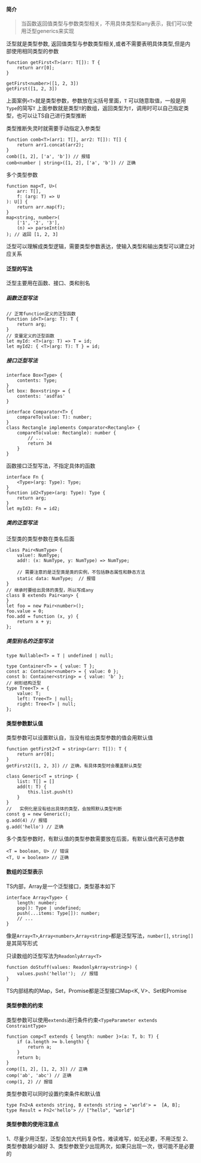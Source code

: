 #### 简介
>当函数返回值类型与参数类型相关，不用具体类型和any表示，我们可以使用泛型generics来实现

泛型就是类型参数, 返回值类型与参数类型相关,或者不需要表明具体类型,但是内部使用相同类型的参数
```
function getFirst<T>(arr: T[]): T {
    return arr[0];
}

getFirst<number>([1, 2, 3])
getFirst([1, 2, 3])
```
上面案例`<T>`就是类型参数，参数放在尖括号里面，`T` 可以随意取值，一般是用`Type`的简写`T`
上面参数就是类型`T`的数组，返回类型为`T`，调用时可以自己指定类型，也可以让TS自己进行类型推断

类型推断失灵时就需要手动指定入参类型
```
function comb<T>(arr1: T[], arr2: T[]): T[] {
    return arr1.concat(arr2);
}
comb([1, 2], ['a', 'b']) // 报错
comb<number | string>([1, 2], ['a', 'b']) // 正确
```
多个类型参数
```
function map<T, U>(
    arr: T[],
    f: (arg: T) => U
): U[] {
    return arr.map(f);
}
map<string, number>(
    ['1', '2', '3'],
    (n) => parseInt(n)
); // 返回 [1, 2, 3]
```
泛型可以理解成类型逻辑，需要类型参数表达，使输入类型和输出类型可以建立对应关系

#### 泛型的写法
泛型主要用在函数、接口、类和别名
##### 函数泛型写法
```
// 正常function定义的泛型函数
function id<T>(arg: T): T {
    return arg;
}
// 变量定义的泛型函数
let myId: <T>(arg: T) => T = id;
let myId2: { <T>(arg: T): T } = id;
```
##### 接口泛型写法
```
interface Box<Type> {
    contents: Type;
}
let box: Box<string> = {
    contents: 'asdfas'
}

interface Comparator<T> {
    compareTo(value: T): number;
}
class Rectangle implements Comparator<Rectangle> {
    compareTo(value: Rectangle): number {
        // ...
        return 34
    }
}
```
函数接口泛型写法，不指定具体的函数
```
interface Fn {
    <Type>(arg: Type): Type;
}
function id2<Type>(arg: Type): Type {
    return arg;
}
let myId3: Fn = id2;
```
##### 类的泛型写法
泛型类的类型参数在类名后面
```
class Pair<NumType> {
    value!: NumType;
    add!: (x: NumType, y: NumType) => NumType;

    // 需要注意的是泛型类是类的实例，不包括静态属性和静态方法
    static data: NumType;  // 报错
}
// 继承时要给出具体的类型，所以写成any
class B extends Pair<any> {
}
let foo = new Pair<number>();
foo.value = 0;
foo.add = function (x, y) {
    return x + y;
};
```
##### 类型别名的泛型写法
```
type Nullable<T> = T | undefined | null;

type Container<T> = { value: T };
const a: Container<number> = { value: 0 };
const b: Container<string> = { value: 'b' };
// 树形结构泛型
type Tree<T> = {
    value: T;
    left: Tree<T> | null;
    right: Tree<T> | null;
};
```
#### 类型参数默认值
类型参数可以设置默认自，当没有给出类型参数的值会用默认值

```
function getFirst2<T = string>(arr: T[]): T {
    return arr[0];
}
getFirst2([1, 2, 3]) // 正确，有具体类型时会覆盖默认类型

class Generic<T = string> {
    list: T[] = []
    add(t: T) {
        this.list.push(t)
    }
}
//   实例化是没有给出具体的类型，会按照默认类型判断
const g = new Generic();
g.add(4) // 报错
g.add('hello') // 正确
```
多个类型参数时，有默认值的类型参数需要放在后面，有默认值代表可选参数
```
<T = boolean, U> // 错误
<T, U = boolean> // 正确
```
#### 数组的泛型表示
TS内部，Array是一个泛型接口，类型基本如下
```
interface Array<Type> {
    length: number;
    pop(): Type | undefined;
    push(...items: Type[]): number;
    // ...
}
```
像是`Array<T>`,`Array<number>`,`Array<string>`都是泛型写法，`number[]`, `string[]`是其简写形式

只读数组的泛型写法为`ReadonlyArray<T>`
```
function doStuff(values: ReadonlyArray<string>) {
    values.push('hello!');  // 报错
}
```
TS内部结构的Map，Set，Promise都是泛型接口Map<K, V>、Set<T>和Promise<T>

#### 类型参数的约束
类型参数可以使用`extends`进行条件约束`<TypeParameter extends ConstraintType>`
```
function comp<T extends { length: number }>(a: T, b: T) {
    if (a.length >= b.length) {
        return a;
    }
    return b;
}
comp([1, 2], [1, 2, 3]) // 正确
comp('ab', 'abc') // 正确
comp(1, 2) // 报错
```
类型参数可以同时设置约束条件和默认值
```
type Fn2<A extends string, B extends string = 'world'> =  [A, B];
type Result = Fn2<'hello'> // ["hello", "world"]
```
#### 类型参数的使用注意点
1、尽量少用泛型，泛型会加大代码复杂性，难读难写，如无必要，不用泛型
2、类型参数越少越好
3、类型参数至少出现两次，如果只出现一次，很可能不是必要的




